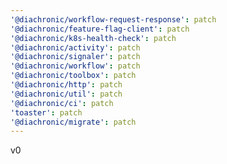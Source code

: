 ```yaml
---
'@diachronic/workflow-request-response': patch
'@diachronic/feature-flag-client': patch
'@diachronic/k8s-health-check': patch
'@diachronic/activity': patch
'@diachronic/signaler': patch
'@diachronic/workflow': patch
'@diachronic/toolbox': patch
'@diachronic/http': patch
'@diachronic/util': patch
'@diachronic/ci': patch
'toaster': patch
'@diachronic/migrate': patch
---
```


v0
